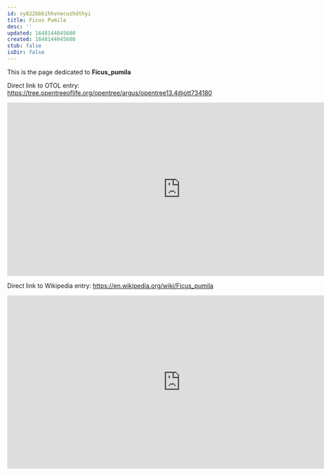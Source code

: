 ```yaml
---
id: vy822bbbihhvnecuzhdthyi
title: Ficus Pumila
desc: ''
updated: 1648144045680
created: 1648144045680
stub: false
isDir: false
---
```

This is the page dedicated to **Ficus_pumila**


Direct link to OTOL entry: https://tree.opentreeoflife.org/opentree/argus/opentree13.4@ott734180



<html>
    <body>
    <iframe src="https://tree.opentreeoflife.org/opentree/argus/opentree13.4@ott734180"
    width="800" height="400" frameborder="0" allowfullscreen> </iframe>
    </body>
</html>
    


Direct link to Wikipedia entry: https://en.wikipedia.org/wiki/Ficus_pumila



<html>
    <body>
    <iframe src="https://en.wikipedia.org/wiki/Ficus_pumila"
    width="800" height="400" frameborder="0" allowfullscreen> </iframe>
    </body>
</html>
    
